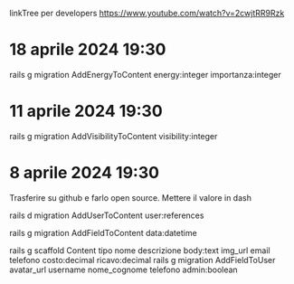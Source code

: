 linkTree per developers https://www.youtube.com/watch?v=2cwjtRR9Rzk 
# 18 aprile 2024 19:30

rails g migration AddEnergyToContent energy:integer importanza:integer

# 11 aprile 2024 19:30

rails g migration AddVisibilityToContent visibility:integer

# 8 aprile 2024 19:30

Trasferire su github e farlo open source. Mettere il valore in dash 

rails d migration AddUserToContent user:references

rails g migration AddFieldToContent data:datetime

rails g scaffold Content tipo nome descrizione body:text img_url email telefono costo:decimal ricavo:decimal 
rails g migration AddFieldToUser avatar_url username nome_cognome telefono admin:boolean
